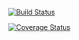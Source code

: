 [![Build Status](https://travis-ci.org/donark87/IT-219---Test.svg?branch=master)](https://travis-ci.org/donark87/IT-219---Test)

[![Coverage Status](https://coveralls.io/repos/github/donark87/IT-219---Test/badge.svg?branch=master)](https://coveralls.io/github/donark87/IT-219---Test?branch=master)
